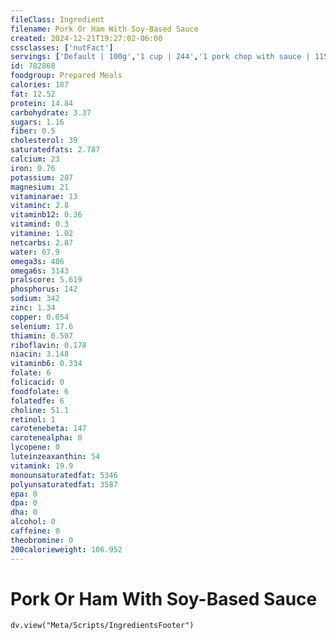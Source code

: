 ```yaml
---
fileClass: Ingredient
filename: Pork Or Ham With Soy-Based Sauce
created: 2024-12-21T19:27:02-06:00
cssclasses: ['nutFact']
servings: ['Default | 100g','1 cup | 244','1 pork chop with sauce | 115']
id: 782868
foodgroup: Prepared Meals
calories: 187
fat: 12.52
protein: 14.84
carbohydrate: 3.37
sugars: 1.16
fiber: 0.5
cholesterol: 39
saturatedfats: 2.787
calcium: 23
iron: 0.76
potassium: 287
magnesium: 21
vitaminarae: 13
vitaminc: 2.8
vitaminb12: 0.36
vitamind: 0.3
vitamine: 1.02
netcarbs: 2.87
water: 67.9
omega3s: 406
omega6s: 3143
pralscore: 5.619
phosphorus: 142
sodium: 342
zinc: 1.34
copper: 0.054
selenium: 17.6
thiamin: 0.507
riboflavin: 0.178
niacin: 3.148
vitaminb6: 0.334
folate: 6
folicacid: 0
foodfolate: 6
folatedfe: 6
choline: 51.1
retinol: 1
carotenebeta: 147
carotenealpha: 0
lycopene: 0
luteinzeaxanthin: 54
vitamink: 19.9
monounsaturatedfat: 5346
polyunsaturatedfat: 3587
epa: 0
dpa: 0
dha: 0
alcohol: 0
caffeine: 0
theobromine: 0
200calorieweight: 106.952
---
```


# Pork Or Ham With Soy-Based Sauce

```dataviewjs
dv.view("Meta/Scripts/IngredientsFooter")
```